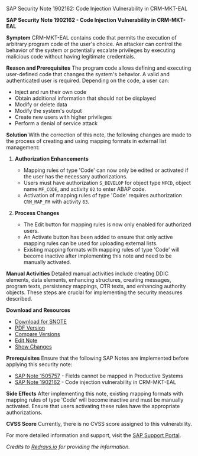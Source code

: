 SAP Security Note 1902162: Code Injection Vulnerability in CRM-MKT-EAL

**SAP Security Note 1902162 - Code Injection Vulnerability in CRM-MKT-EAL**

**Symptom**
CRM-MKT-EAL contains code that permits the execution of arbitrary program code of the user's choice. An attacker can control the behavior of the system or potentially escalate privileges by executing malicious code without having legitimate credentials.

**Reason and Prerequisites**
The program code allows defining and executing user-defined code that changes the system's behavior. A valid and authenticated user is required. Depending on the code, a user can:
- Inject and run their own code
- Obtain additional information that should not be displayed
- Modify or delete data
- Modify the system's output
- Create new users with higher privileges
- Perform a denial of service attack

**Solution**
With the correction of this note, the following changes are made to the process of creating and using mapping formats in external list management:

1. **Authorization Enhancements**
   - Mapping rules of type 'Code' can now only be edited or activated if the user has the necessary authorizations.
   - Users must have authorization `S_DEVELOP` for object type `MFCD`, object name `MF_CODE`, and activity `02` to enter ABAP code.
   - Activation of mapping rules of type 'Code' requires authorization `CRM_MAP_FM` with activity `63`.

2. **Process Changes**
   - The Edit button for mapping rules is now only enabled for authorized users.
   - An Activate button has been added to ensure that only active mapping rules can be used for uploading external lists.
   - Existing mapping formats with mapping rules of type 'Code' will become inactive after implementing this note and need to be manually activated.

**Manual Activities**
Detailed manual activities include creating DDIC elements, data elements, enhancing structures, creating messages, program texts, persistency mappings, OTR texts, and enhancing authority objects. These steps are crucial for implementing the security measures described.

**Download and Resources**
- [Download for SNOTE](https://notesdownloads.sap.com/note/0040000011238212017)
- [PDF Version](https://userapps.support.sap.com/sap/support/sfm/notes/print/0001902162?language=en-US&token=97A4672A68FF359A6570959C8FF4A538)
- [Compare Versions](https://me.sap.com/notesLatestChanges/0001902162/E/diff)
- [Edit Note](https://me.sap.com/sap/support/notes/edit/0001902162)
- [Show Changes](https://me.sap.com/notesLatestChanges/0001902162/E/diff)

**Prerequisites**
Ensure that the following SAP Notes are implemented before applying this security note:
- [SAP Note 1505757](https://me.sap.com/notes/1505757) - Fields cannot be mapped in Productive Systems
- [SAP Note 1902162](https://me.sap.com/notes/1902162) - Code injection vulnerability in CRM-MKT-EAL

**Side Effects**
After implementing this note, existing mapping formats with mapping rules of type 'Code' will become inactive and must be manually activated. Ensure that users activating these rules have the appropriate authorizations.

**CVSS Score**
Currently, there is no CVSS score assigned to this vulnerability.

For more detailed information and support, visit the [SAP Support Portal](https://me.sap.com/).

*Credits to [Redrays.io](https://redrays.io) for providing the information.*